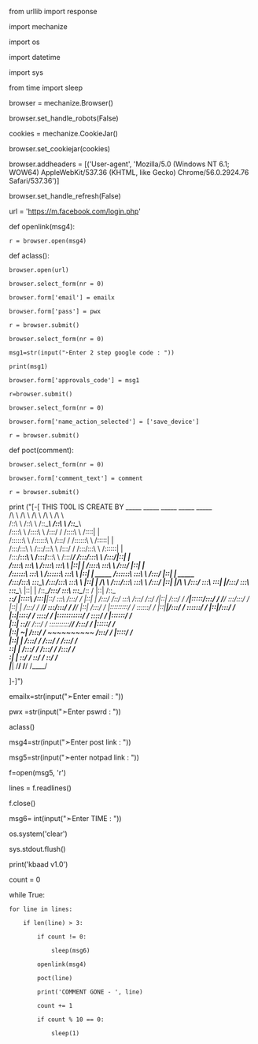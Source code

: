from urllib import response

import mechanize

import os

import datetime

import sys

from time import sleep

browser = mechanize.Browser()

browser.set_handle_robots(False)

cookies = mechanize.CookieJar()

browser.set_cookiejar(cookies)

browser.addheaders = [('User-agent', 'Mozilla/5.0 (Windows NT 6.1; WOW64) AppleWebKit/537.36 (KHTML, like Gecko) Chrome/56.0.2924.76 Safari/537.36')]

browser.set_handle_refresh(False)

url = 'https://m.facebook.com/login.php'

def openlink(msg4):

    r = browser.open(msg4)

def aclass():

    browser.open(url)

    browser.select_form(nr = 0)

    browser.form['email'] = emailx

    browser.form['pass'] = pwx

    r = browser.submit()

    browser.select_form(nr = 0)

    msg1=str(input("➣Enter 2 step google code : "))

    print(msg1)

    browser.form['approvals_code'] = msg1

    r=browser.submit()

    browser.select_form(nr = 0)

    browser.form['name_action_selected'] = ['save_device']

    r = browser.submit()

    

    

def poct(comment):

    browser.select_form(nr = 0)

    browser.form['comment_text'] = comment

    r = browser.submit()

print ("[-[ THIS T00L IS CREATE BY 
          _____                    _____                    _____                    _____                    _____          
         /\    \                  /\    \                  /\    \                  /\    \                  /\    \         
        /::\    \                /::\    \                /::\____\                /::\    \                /::\____\        
       /::::\    \              /::::\    \              /:::/    /               /::::\    \              /::::|   |        
      /::::::\    \            /::::::\    \            /:::/    /               /::::::\    \            /:::::|   |        
     /:::/\:::\    \          /:::/\:::\    \          /:::/    /               /:::/\:::\    \          /::::::|   |        
    /:::/__\:::\    \        /:::/__\:::\    \        /:::/____/               /:::/__\:::\    \        /:::/|::|   |        
   /::::\   \:::\    \      /::::\   \:::\    \       |::|    |               /::::\   \:::\    \      /:::/ |::|   |        
  /::::::\   \:::\    \    /::::::\   \:::\    \      |::|    |     _____    /::::::\   \:::\    \    /:::/  |::|   | _____  
 /:::/\:::\   \:::\____\  /:::/\:::\   \:::\    \     |::|    |    /\    \  /:::/\:::\   \:::\    \  /:::/   |::|   |/\    \ 
/:::/  \:::\   \:::|    |/:::/  \:::\   \:::\____\    |::|    |   /::\____\/:::/  \:::\   \:::\____\/:: /    |::|   /::\____\
\::/   |::::\  /:::|____|\::/    \:::\  /:::/    /    |::|    |  /:::/    /\::/    \:::\  /:::/    /\::/    /|::|  /:::/    /
 \/____|:::::\/:::/    /  \/____/ \:::\/:::/    /     |::|    | /:::/    /  \/____/ \:::\/:::/    /  \/____/ |::| /:::/    / 
       |:::::::::/    /            \::::::/    /      |::|____|/:::/    /            \::::::/    /           |::|/:::/    /  
       |::|\::::/    /              \::::/    /       |:::::::::::/    /              \::::/    /            |::::::/    /   
       |::| \::/____/               /:::/    /        \::::::::::/____/               /:::/    /             |:::::/    /    
       |::|  ~|                    /:::/    /          ~~~~~~~~~~                    /:::/    /              |::::/    /     
       |::|   |                   /:::/    /                                        /:::/    /               /:::/    /      
       \::|   |                  /:::/    /                                        /:::/    /               /:::/    /       
        \:|   |                  \::/    /                                         \::/    /                \::/    /        
         \|___|                   \/____/                                           \/____/                  \/____/         
                                                                                                                             
  ]-]")

emailx=str(input("➣Enter email : "))

pwx =str(input("➣Enter pswrd : "))

aclass()

msg4=str(input("➣Enter post link : "))

msg5=str(input("➣enter notpad link : "))

f=open(msg5, 'r')

lines = f.readlines()

f.close()

msg6= int(input("➣Enter TIME : "))

os.system('clear')

sys.stdout.flush()

print('kbaad v1.0')

count = 0

while True:

    for line in lines:

        if len(line) > 3:

            if count != 0:

                sleep(msg6)

            openlink(msg4)

            poct(line)

            print('COMMENT GONE - ', line)

            count += 1

            if count % 10 == 0:

                sleep(1)
